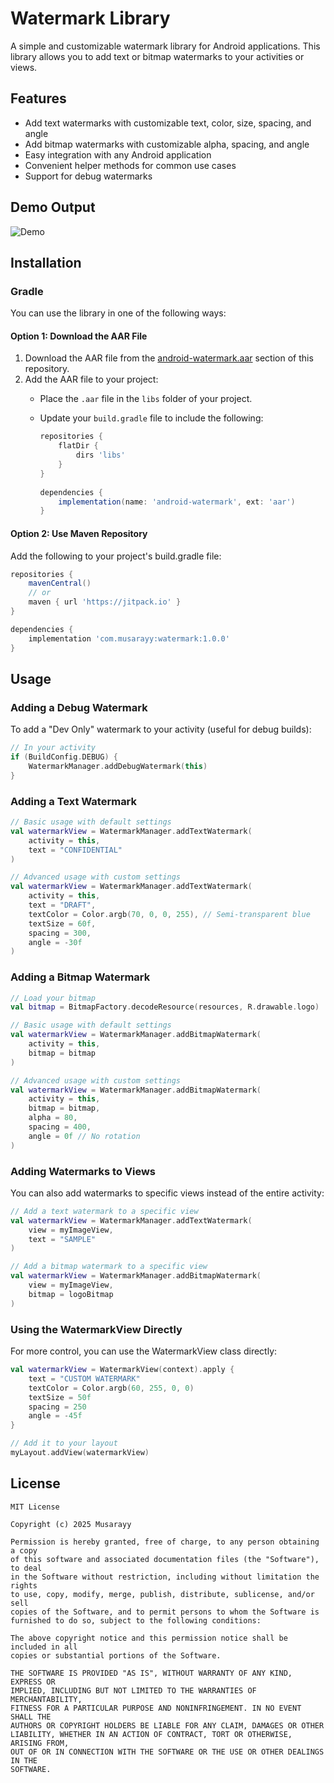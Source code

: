 # Watermark Library

A simple and customizable watermark library for Android applications. This library allows you to add text or bitmap watermarks to your activities or views.

## Features

- Add text watermarks with customizable text, color, size, spacing, and angle
- Add bitmap watermarks with customizable alpha, spacing, and angle
- Easy integration with any Android application
- Convenient helper methods for common use cases
- Support for debug watermarks


## Demo Output
![Demo](doc/watermarkvideo-ezgif.com-video-to-gif-converter.gif)


## Installation

### Gradle
You can use the library in one of the following ways:

#### Option 1: Download the AAR File
1. Download the AAR file from the [android-watermark.aar](doc/android-watermark.aar) section of this repository.
2. Add the AAR file to your project:
    - Place the `.aar` file in the `libs` folder of your project.
    - Update your `build.gradle` file to include the following:

      ```gradle
      repositories {
          flatDir {
              dirs 'libs'
          }
      }
 
      dependencies {
          implementation(name: 'android-watermark', ext: 'aar')
      }
      ```


#### Option 2: Use Maven Repository
Add the following to your project's build.gradle file:
```gradle
repositories {
    mavenCentral()
    // or
    maven { url 'https://jitpack.io' }
}

dependencies {
    implementation 'com.musarayy:watermark:1.0.0'
}
```

## Usage

### Adding a Debug Watermark

To add a "Dev Only" watermark to your activity (useful for debug builds):

```kotlin
// In your activity
if (BuildConfig.DEBUG) {
    WatermarkManager.addDebugWatermark(this)
}
```

### Adding a Text Watermark

```kotlin
// Basic usage with default settings
val watermarkView = WatermarkManager.addTextWatermark(
    activity = this,
    text = "CONFIDENTIAL"
)

// Advanced usage with custom settings
val watermarkView = WatermarkManager.addTextWatermark(
    activity = this,
    text = "DRAFT",
    textColor = Color.argb(70, 0, 0, 255), // Semi-transparent blue
    textSize = 60f,
    spacing = 300,
    angle = -30f
)
```

### Adding a Bitmap Watermark

```kotlin
// Load your bitmap
val bitmap = BitmapFactory.decodeResource(resources, R.drawable.logo)

// Basic usage with default settings
val watermarkView = WatermarkManager.addBitmapWatermark(
    activity = this,
    bitmap = bitmap
)

// Advanced usage with custom settings
val watermarkView = WatermarkManager.addBitmapWatermark(
    activity = this,
    bitmap = bitmap,
    alpha = 80,
    spacing = 400,
    angle = 0f // No rotation
)
```

### Adding Watermarks to Views

You can also add watermarks to specific views instead of the entire activity:

```kotlin
// Add a text watermark to a specific view
val watermarkView = WatermarkManager.addTextWatermark(
    view = myImageView,
    text = "SAMPLE"
)

// Add a bitmap watermark to a specific view
val watermarkView = WatermarkManager.addBitmapWatermark(
    view = myImageView,
    bitmap = logoBitmap
)
```

### Using the WatermarkView Directly

For more control, you can use the WatermarkView class directly:

```kotlin
val watermarkView = WatermarkView(context).apply {
    text = "CUSTOM WATERMARK"
    textColor = Color.argb(60, 255, 0, 0)
    textSize = 50f
    spacing = 250
    angle = -45f
}

// Add it to your layout
myLayout.addView(watermarkView)
```

## License

```
MIT License

Copyright (c) 2025 Musarayy

Permission is hereby granted, free of charge, to any person obtaining a copy
of this software and associated documentation files (the "Software"), to deal
in the Software without restriction, including without limitation the rights
to use, copy, modify, merge, publish, distribute, sublicense, and/or sell
copies of the Software, and to permit persons to whom the Software is
furnished to do so, subject to the following conditions:

The above copyright notice and this permission notice shall be included in all
copies or substantial portions of the Software.

THE SOFTWARE IS PROVIDED "AS IS", WITHOUT WARRANTY OF ANY KIND, EXPRESS OR
IMPLIED, INCLUDING BUT NOT LIMITED TO THE WARRANTIES OF MERCHANTABILITY,
FITNESS FOR A PARTICULAR PURPOSE AND NONINFRINGEMENT. IN NO EVENT SHALL THE
AUTHORS OR COPYRIGHT HOLDERS BE LIABLE FOR ANY CLAIM, DAMAGES OR OTHER
LIABILITY, WHETHER IN AN ACTION OF CONTRACT, TORT OR OTHERWISE, ARISING FROM,
OUT OF OR IN CONNECTION WITH THE SOFTWARE OR THE USE OR OTHER DEALINGS IN THE
SOFTWARE.
```
